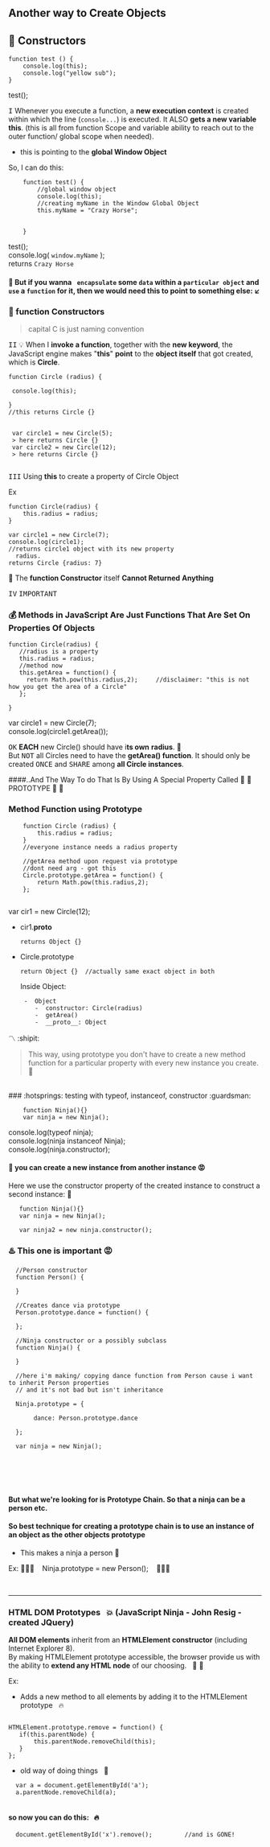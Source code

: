 ## Another way to Create Objects

## :construction: Constructors

````
function test () {    
    console.log(this);
    console.log("yellow sub");   
}
````
test();   

<kbd>I</kbd>
Whenever you execute a function, a **new execution context**
is created within which the line (`console...`) is executed. It ALSO **gets
a new variable this**.  (this is all from function Scope and variable ability to reach out to the outer function/ global scope when needed).

- this is pointing to the **global Window Object**

So, I can do this:

```
    function test() {
        //global window object
        console.log(this);
        //creating myName in the Window Global Object
        this.myName = "Crazy Horse";

        
    }

```
test();    
console.log( `window.myName` );    
returns `Crazy Horse`


#### :school_satchel: But if you wanna ` encapsulate` some `data` within a `particular object` and `use` a `function` for it, then we would need this to point to something else: :arrow_lower_left:

### :construction:  function Constructors
> capital C is just naming convention

<kbd>II</kbd>
:bulb: When I **invoke a function**, together with the **new keyword**,
the JavaScript engine makes "**this**" **point** to the **object itself**
that got created, which is **Circle**.

```
function Circle (radius) {
   
 console.log(this);   

}
//this returns Circle {}

 
 var circle1 = new Circle(5);
 > here returns Circle {}
 var circle2 = new Circle(12);
 > here returns Circle {}
 
```

<kbd>III</kbd>
Using **this** to create a property of Circle Object

Ex

    function Circle(radius) {
        this.radius = radius;
    }
    
    var circle1 = new Circle(7);
    console.log(circle1);
    //returns circle1 object with its new property
      radius.
    returns Circle {radius: 7}
    
:name_badge:  The **function Constructor** itself **Cannot Returned**
 **Anything**


<kbd>IV</kbd>  <kbd>IMPORTANT</kbd>

### :moneybag: Methods in JavaScript Are Just Functions That Are Set On Properties Of Objects


    function Circle(radius) {
       //radius is a property
       this.radius = radius;
       //method now
       this.getArea = function() {
         return Math.pow(this.radius,2);     //disclaimer: "this is not how you get the area of a Circle"
       };
    
    }
        
var circle1 = new Circle(7);    
console.log(circle1.getArea());
    
<kbd>OK</kbd> **EACH** new Circle() should have i**ts own** 
**radius**. :triangular_ruler:   
But <kbd>NOT</kbd> all Circles need to have the **getArea() function**. It should only be created <kbd>ONCE</kbd> and 
<kbd>SHARE</kbd> among **all Circle instances**.

####..And The Way To do That Is By Using A Special Property Called :triangular_flag_on_post: :checkered_flag:  PROTOTYPE :checkered_flag: :checkered_flag:

### Method Function using Prototype

```
    function Circle (radius) {
        this.radius = radius;
    }
    //everyone instance needs a radius property
    
    //getArea method upon request via prototype
    //dont need arg - got this
    Circle.prototype.getArea = function() {
        return Math.pow(this.radius,2);
    };
    
```
var cir1 = new Circle(12);   

-   cir1.__proto__ 
   
        returns Object {}

-   Circle.prototype    
        
        return Object {}  //actually same exact object in both
            

     Inside Object:
     
         -  Object
            -  constructor: Circle(radius)
            -  getArea()
            -  __proto__: Object



:part_alternation_mark: :shipit:
> This way, using prototype you don't have to create a new
method function for a particular property with every
new instance you create.  :white_flower:

<br/>
### :hotsprings: testing with typeof, instanceof, constructor  :guardsman:

```
    function Ninja(){}
    var ninja = new Ninja();
```

 console.log(typeof ninja);         
 console.log(ninja instanceof Ninja);        
 console.log(ninja.constructor);        
 
 
#### :izakaya_lantern: you can create a new instance from another instance :rage:
 Here we use the constructor property of the created instance to construct a second instance:   :aerial_tramway:
 
 ```
    function Ninja(){}
    var ninja = new Ninja();
    
    var ninja2 = new ninja.constructor();
```
 
### :hotsprings: This one is important  :rage:
 
 
 ```
   //Person constructor
   function Person() {
   
   }
   
   //Creates dance via prototype
   Person.prototype.dance = function() {
   
   };
   
   //Ninja constructor or a possibly subclass
   function Ninja() {
   
   }
   
   //here i'm making/ copying dance function from Person cause i want to inherit Person properties
   // and it's not bad but isn't inheritance
   
   Ninja.prototype = {
        
        dance: Person.prototype.dance
   
   };
   
   var ninja = new Ninja();
   
   
   
   
   
```
 
#### But what we're looking for is Prototype Chain. So that a ninja can be a person etc.
#### So best technique for creating a prototype chain is to use an instance of an object as the other objects prototype
 
 - This makes a ninja a person       :checkered_flag:
 
 Ex: :pig_nose::pig_nose::pig_nose: &nbsp;&nbsp; Ninja.prototype = new Person(); &nbsp;&nbsp;    :tada::tada::tada:      
 
<br> 
<hr> 
 
### HTML DOM Prototypes &nbsp; :boom:    (JavaScript Ninja - John Resig - created JQuery)
 **All DOM elements** inherit from an **HTMLElement constructor** (including Internet Explorer 8).      
 By making HTMLElement prototype accessible, the browser provide us with the ability to **extend any HTML node** of our choosing.  &nbsp; :dancer: :dancer:
 
 
 Ex:  
 
 *  Adds a new method to all elements by adding it to the HTMLElement prototype     &nbsp; :fire:
 
 ```
 
 HTMLElement.prototype.remove = function() {
    if(this.parentNode) {
        this.parentNode.removeChild(this);
    }
 };
 
 ```
 
 *  old way of doing things    &nbsp;  :dash:
 
 ```
   var a = document.getElementById('a');
   a.parentNode.removeChild(a);
   
 ```
 
 
 #### so now you can do this:   &nbsp;  :fire:
 
 ```
   document.getElementById('x').remove();         //and is GONE!  
 ```
 
 
 
 
 
